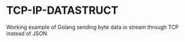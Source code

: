 # TCP-IP-DATASTRUCT


Working example of Golang sending byte data io stream through TCP instead of JSON